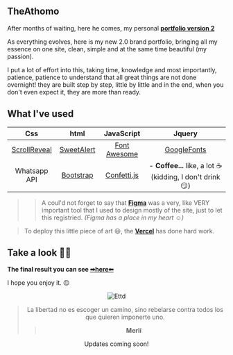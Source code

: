 ## TheAthomo
After months of waiting, here he comes, my personal **[portfolio version 2](https://theathomo.vercel.app/)**

As everything evolves, here is my new 2.0 brand portfolio, bringing all my essence on one site, clean, simple and at the same time beautiful (my passion). 

I put a lot of effort into this, taking time, knowledge and most importantly, patience, patience to understand that all great things are not done overnight! 
they are built step by step, little by little and in the end, when you don't even expect it, they are more than ready.

## What I've used

|      Css     |    html    |  JavaScript |    Jquery   |
|:------------:|:----------:|:-----------:|:-----------:|
| [ScrollReveal](https://scrollrevealjs.org/) | [SweetAlert](https://sweetalert2.github.io/) | [Font Awesome](https://fontawesome.com/) | [GoogleFonts](https://fonts.google.com/) |
| Whatsapp API | [Bootstrap](https://getbootstrap.com/)  | [Confetti.js](https://agezao.github.io/confetti-js/) | - **Coffee...** like, a lot ☕ (kidding, I don't drink 😏)  |
>> A coul'd not forget to say that **[Figma](https://www.figma.com/ui-design-tool/)** was a very, like VERY important tool that I used to design mostly of the site, 
just to let this registried. *(Figma has a place in my heart ☺)*

> To deploy this little piece of art 😆, the **[Vercel](https://vercel.com/docs/concepts/deployments/overview)** has done hard work. 

## Take a look 🙆‍♂️

 **The final result you can see [➡here⬅](https://theathomo.vercel.app/)**
 
 I hope you enjoy it. 😉
 
<div align="center">

![Ettd](https://user-images.githubusercontent.com/94147847/173358102-4c7362ce-34d3-4704-80d7-365350deb04e.gif)

 > La libertad no es escoger un camino, sino rebelarse contra todos los que quieren imponerte uno.
 >> **Merlí**
 
 <p>Updates coming soon!</p>
<div \>
